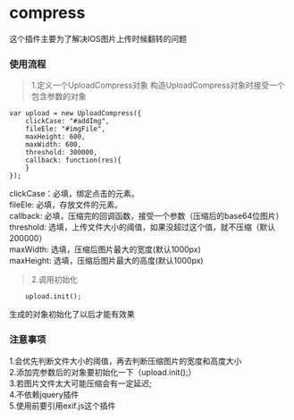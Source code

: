 # compress
这个插件主要为了解决IOS图片上传时候翻转的问题

### 使用流程

>1.定义一个UploadCompress对象
构造UploadCompress对象时接受一个包含参数的对象
```
var upload = new UploadCompress({
    clickCase: "#addImg",
    fileEle: "#imgFile",
    maxHeight: 600,
    maxWidth: 600,
    threshold: 300000,
    callback: function(res){
    }
});

```
clickCase：必填，绑定点击的元素。<br>
fileEle: 必填，存放文件的元素。<br>
callback: 必填，压缩完的回调函数，接受一个参数（压缩后的base64位图片）<br>
threshold: 选填，上传文件大小的阈值，如果没超过这个值，就不压缩（默认200000）<br>
maxWidth: 选填，压缩后图片最大的宽度(默认1000px)<br>
maxHeight: 选填，压缩后图片最大的高度(默认1000px)<br>


>2.调用初始化
```
    upload.init();
```
生成的对象初始化了以后才能有效果

### 注意事项

1.会优先判断文件大小的阈值，再去判断压缩图片的宽度和高度大小<br>
2.添加完参数后的对象要初始化一下（upload.init();）<br>
3.若图片文件太大可能压缩会有一定延迟;<br>
4.不依赖jquery插件<br>
5.使用前要引用exif.js这个插件<br>